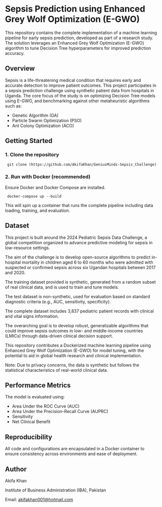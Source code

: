 # Sepsis Prediction using Enhanced Grey Wolf Optimization (E-GWO)

This repository contains the complete implementation of a machine learning pipeline for early sepsis prediction, developed as part of a research study. The solution leverages an Enhanced Grey Wolf Optimization (E-GWO) algorithm to tune Decision Tree hyperparameters for improved prediction accuracy.

## Overview

Sepsis is a life-threatening medical condition that requires early and accurate detection to improve patient outcomes. This project participates in a sepsis prediction challenge using synthetic patient data from hospitals in Uganda. The core focus of the study is on optimizing Decision Tree models using E-GWO, and benchmarking against other metaheuristic algorithms such as:

- Genetic Algorithm (GA)
- Particle Swarm Optimization (PSO)
- Ant Colony Optimization (ACO)

## Getting Started

### 1. Clone the repository
     git clone (https://github.com/AkifaKhan/GeniusMinds-Sepsis_Challenge)
### 2. Run with Docker (recommended)
Ensure Docker and Docker Compose are installed.

     docker-compose up --build
     
This will spin up a container that runs the complete pipeline including data loading, training, and evaluation.

## Dataset
This project is built around the 2024 Pediatric Sepsis Data Challenge, a global competition organized to advance predictive modeling for sepsis in low-resource settings.

The aim of the challenge is to develop open-source algorithms to predict in-hospital mortality in children aged 6 to 60 months who were admitted with suspected or confirmed sepsis across six Ugandan hospitals between 2017 and 2020.

The training dataset provided is synthetic, generated from a random subset of real clinical data, and is used to train and tune models.

The test dataset is non-synthetic, used for evaluation based on standard diagnostic criteria (e.g., AUC, sensitivity, specificity).

The complete dataset includes 3,837 pediatric patient records with clinical and vital signs information.

The overarching goal is to develop robust, generalizable algorithms that could improve sepsis outcomes in low- and middle-income countries (LMICs) through data-driven clinical decision support.

This repository contributes a Dockerized machine learning pipeline using Enhanced Grey Wolf Optimization (E-GWO) for model tuning, with the potential to aid in global health research and clinical implementation.

Note: Due to privacy concerns, the data is synthetic but follows the statistical characteristics of real-world clinical data.

## Performance Metrics
The model is evaluated using:
- Area Under the ROC Curve (AUC)
- Area Under the Precision-Recall Curve (AUPRC)
- Sensitivity
- Net Clinical Benefit

## Reproducibility
All code and configurations are encapsulated in a Docker container to ensure consistency across environments and ease of deployment.

## Author
Akifa Khan

Institute of Business Administration (IBA), Pakistan

Email: akifakhan001@hotmail.com
